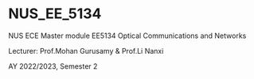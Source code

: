 # NUS_EE_5134
NUS ECE Master module EE5134 Optical Communications and Networks

Lecturer: Prof.Mohan Gurusamy & Prof.Li Nanxi

AY 2022/2023, Semester 2
